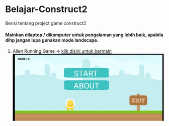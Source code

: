 # Belajar-Construct2
Berisi tentang project game construct2
#### Mainkan dilaptop / dikomputer untuk pengalaman yang lebih baik, apabila dihp jangan lupa gunakan mode landscape.
1. Alien Running Game => [klik disini untuk bermain](https://rickyricko302.github.io/Belajar-Construct2/Running%20Game/)
![Thumbnail Alien Running Game](https://github.com/rickyricko302/Belajar-Construct2/blob/main/Running%20Game/thumb.jpg?raw=true)
